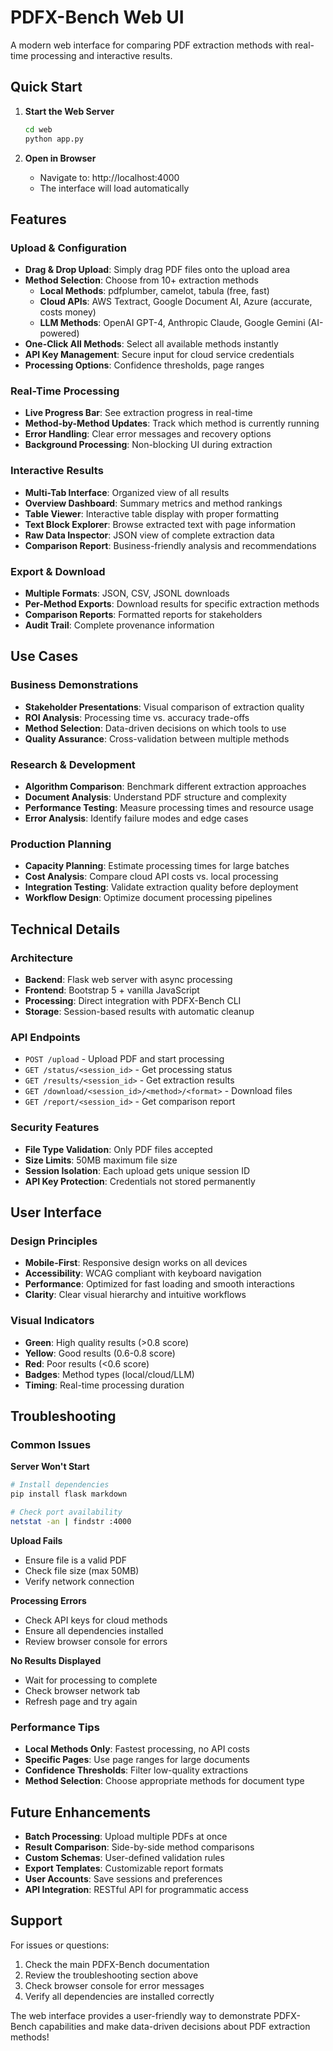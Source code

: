 # PDFX-Bench Web UI

A modern web interface for comparing PDF extraction methods with real-time processing and interactive results.

## Quick Start

1. **Start the Web Server**
   ```bash
   cd web
   python app.py
   ```

2. **Open in Browser**
   - Navigate to: http://localhost:4000
   - The interface will load automatically

## Features

### Upload & Configuration
- **Drag & Drop Upload**: Simply drag PDF files onto the upload area
- **Method Selection**: Choose from 10+ extraction methods
  - **Local Methods**: pdfplumber, camelot, tabula (free, fast)
  - **Cloud APIs**: AWS Textract, Google Document AI, Azure (accurate, costs money)
  - **LLM Methods**: OpenAI GPT-4, Anthropic Claude, Google Gemini (AI-powered)
- **One-Click All Methods**: Select all available methods instantly
- **API Key Management**: Secure input for cloud service credentials
- **Processing Options**: Confidence thresholds, page ranges

### Real-Time Processing
- **Live Progress Bar**: See extraction progress in real-time
- **Method-by-Method Updates**: Track which method is currently running
- **Error Handling**: Clear error messages and recovery options
- **Background Processing**: Non-blocking UI during extraction

### Interactive Results
- **Multi-Tab Interface**: Organized view of all results
- **Overview Dashboard**: Summary metrics and method rankings
- **Table Viewer**: Interactive table display with proper formatting
- **Text Block Explorer**: Browse extracted text with page information
- **Raw Data Inspector**: JSON view of complete extraction data
- **Comparison Report**: Business-friendly analysis and recommendations

### Export & Download
- **Multiple Formats**: JSON, CSV, JSONL downloads
- **Per-Method Exports**: Download results for specific extraction methods
- **Comparison Reports**: Formatted reports for stakeholders
- **Audit Trail**: Complete provenance information

## Use Cases

### Business Demonstrations
- **Stakeholder Presentations**: Visual comparison of extraction quality
- **ROI Analysis**: Processing time vs. accuracy trade-offs
- **Method Selection**: Data-driven decisions on which tools to use
- **Quality Assurance**: Cross-validation between multiple methods

### Research & Development
- **Algorithm Comparison**: Benchmark different extraction approaches
- **Document Analysis**: Understand PDF structure and complexity
- **Performance Testing**: Measure processing times and resource usage
- **Error Analysis**: Identify failure modes and edge cases

### Production Planning
- **Capacity Planning**: Estimate processing times for large batches
- **Cost Analysis**: Compare cloud API costs vs. local processing
- **Integration Testing**: Validate extraction quality before deployment
- **Workflow Design**: Optimize document processing pipelines

## Technical Details

### Architecture
- **Backend**: Flask web server with async processing
- **Frontend**: Bootstrap 5 + vanilla JavaScript
- **Processing**: Direct integration with PDFX-Bench CLI
- **Storage**: Session-based results with automatic cleanup

### API Endpoints
- `POST /upload` - Upload PDF and start processing
- `GET /status/<session_id>` - Get processing status
- `GET /results/<session_id>` - Get extraction results
- `GET /download/<session_id>/<method>/<format>` - Download files
- `GET /report/<session_id>` - Get comparison report

### Security Features
- **File Type Validation**: Only PDF files accepted
- **Size Limits**: 50MB maximum file size
- **Session Isolation**: Each upload gets unique session ID
- **API Key Protection**: Credentials not stored permanently

## User Interface

### Design Principles
- **Mobile-First**: Responsive design works on all devices
- **Accessibility**: WCAG compliant with keyboard navigation
- **Performance**: Optimized for fast loading and smooth interactions
- **Clarity**: Clear visual hierarchy and intuitive workflows

### Visual Indicators
- **Green**: High quality results (>0.8 score)
- **Yellow**: Good results (0.6-0.8 score)
- **Red**: Poor results (<0.6 score)
- **Badges**: Method types (local/cloud/LLM)
- **Timing**: Real-time processing duration

## Troubleshooting

### Common Issues

**Server Won't Start**
```bash
# Install dependencies
pip install flask markdown

# Check port availability
netstat -an | findstr :4000
```

**Upload Fails**
- Ensure file is a valid PDF
- Check file size (max 50MB)
- Verify network connection

**Processing Errors**
- Check API keys for cloud methods
- Ensure all dependencies installed
- Review browser console for errors

**No Results Displayed**
- Wait for processing to complete
- Check browser network tab
- Refresh page and try again

### Performance Tips
- **Local Methods Only**: Fastest processing, no API costs
- **Specific Pages**: Use page ranges for large documents
- **Confidence Thresholds**: Filter low-quality extractions
- **Method Selection**: Choose appropriate methods for document type

## Future Enhancements

- **Batch Processing**: Upload multiple PDFs at once
- **Result Comparison**: Side-by-side method comparisons
- **Custom Schemas**: User-defined validation rules
- **Export Templates**: Customizable report formats
- **User Accounts**: Save sessions and preferences
- **API Integration**: RESTful API for programmatic access

## Support

For issues or questions:
1. Check the main PDFX-Bench documentation
2. Review the troubleshooting section above
3. Check browser console for error messages
4. Verify all dependencies are installed correctly

The web interface provides a user-friendly way to demonstrate PDFX-Bench capabilities and make data-driven decisions about PDF extraction methods!